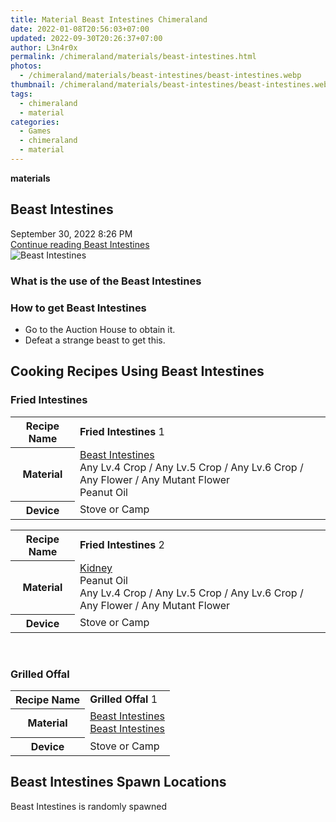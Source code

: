 ```yaml
---
title: Material Beast Intestines Chimeraland
date: 2022-01-08T20:56:03+07:00
updated: 2022-09-30T20:26:37+07:00
author: L3n4r0x
permalink: /chimeraland/materials/beast-intestines.html
photos:
  - /chimeraland/materials/beast-intestines/beast-intestines.webp
thumbnail: /chimeraland/materials/beast-intestines/beast-intestines.webp
tags:
  - chimeraland
  - material
categories:
  - Games
  - chimeraland
  - material
---
```


<section id="bootstrap-wrapper">
  <link
    rel="stylesheet"
    href="https://rawcdn.githack.com/dimaslanjaka/Web-Manajemen/870a349/css/bootstrap-5-3-0-alpha3-wrapper.css"
  />
  <div
    class="row g-0 border rounded overflow-hidden flex-md-row mb-4 shadow-sm position-relative bg-light text-dark"
  >
    <div class="col p-4 d-flex flex-column position-static">
      <strong class="d-inline-block mb-2 text-success">materials</strong>
      <h2 class="mb-0">Beast Intestines</h2>
      <div class="mb-1 text-muted">September 30, 2022 8:26 PM</div>
      <a
        href="/chimeraland/materials/beast-intestines.html"
        class="stretched-link d-none"
        >Continue reading Beast Intestines</a
      >
    </div>
    <div class="col-auto d-none d-lg-block">
      <img
        src="/chimeraland/materials/beast-intestines/beast-intestines.webp"
        alt="Beast Intestines"
      />
    </div>
  </div>
  <div class="row bg-light text-dark">
    <div class="col-lg-6 col-12 mb-2">
      <div class="card">
        <div class="card-body">
          <h3 class="card-title">What is the use of the Beast Intestines</h3>
          <div class="card-text"><ul></ul></div>
        </div>
      </div>
    </div>
    <div class="col-lg-6 col-12 mb-2">
      <div class="card">
        <div class="card-body">
          <h3 class="card-title">How to get Beast Intestines</h3>
          <div class="card-text">
            <ul>
              <li>Go to the Auction House to obtain it.</li>
              <li>Defeat a strange beast to get this.</li>
            </ul>
          </div>
        </div>
      </div>
    </div>
    <div class="col-12 mb-2">
      <h2 id="cookable">Cooking Recipes Using Beast Intestines</h2>
      <div id="recipe-fried-intestines">
        <h3 id="item-fried-intestines">Fried Intestines</h3>
        <div class="mb-2">
          <table class="table">
            <tr>
              <th>Recipe Name</th>
              <td><b>Fried Intestines</b> 1</td>
            </tr>
            <tr>
              <th>Material</th>
              <td>
                <a
                  class="text-decoration-none"
                  href="/chimeraland/materials/beast-intestines.html"
                  >Beast Intestines</a
                ><br />Any Lv.4 Crop<span> / </span>Any Lv.5 Crop<span> / </span
                >Any Lv.6 Crop<span> / </span>Any Flower<span> / </span>Any
                Mutant Flower<br />Peanut Oil
              </td>
            </tr>
            <tr>
              <th>Device</th>
              <td>Stove or Camp</td>
            </tr>
          </table>
        </div>
        <div class="mb-2">
          <table class="table">
            <tr>
              <th>Recipe Name</th>
              <td><b>Fried Intestines</b> 2</td>
            </tr>
            <tr>
              <th>Material</th>
              <td>
                <a
                  class="text-decoration-none"
                  href="/chimeraland/materials/kidney.html"
                  >Kidney</a
                ><br />Peanut Oil<br />Any Lv.4 Crop<span> / </span>Any Lv.5
                Crop<span> / </span>Any Lv.6 Crop<span> / </span>Any Flower<span>
                  / </span
                >Any Mutant Flower
              </td>
            </tr>
            <tr>
              <th>Device</th>
              <td>Stove or Camp</td>
            </tr>
          </table>
        </div>
      </div>
      <br />
      <div id="recipe-grilled-offal">
        <h3 id="item-grilled-offal">Grilled Offal</h3>
        <div class="mb-2">
          <table class="table">
            <tr>
              <th>Recipe Name</th>
              <td><b>Grilled Offal</b> 1</td>
            </tr>
            <tr>
              <th>Material</th>
              <td>
                <a
                  class="text-decoration-none"
                  href="/chimeraland/materials/beast-intestines.html"
                  >Beast Intestines</a
                ><br /><a
                  class="text-decoration-none"
                  href="/chimeraland/materials/beast-intestines.html"
                  >Beast Intestines</a
                >
              </td>
            </tr>
            <tr>
              <th>Device</th>
              <td>Stove or Camp</td>
            </tr>
          </table>
        </div>
      </div>
    </div>
    <div class="col-12 mb-2">
      <h2>Beast Intestines Spawn Locations</h2>
      <p>Beast Intestines is randomly spawned</p>
    </div>
  </div>
</section>